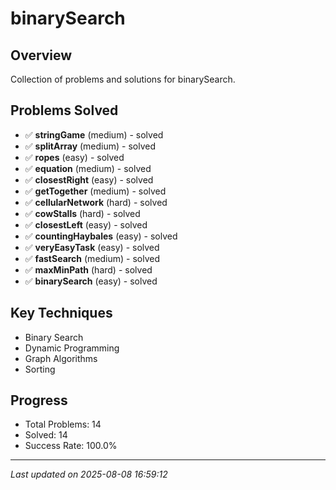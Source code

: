 # binarySearch

## Overview
Collection of problems and solutions for binarySearch.

## Problems Solved
- ✅ **stringGame** (medium) - solved
- ✅ **splitArray** (medium) - solved
- ✅ **ropes** (easy) - solved
- ✅ **equation** (medium) - solved
- ✅ **closestRight** (easy) - solved
- ✅ **getTogether** (medium) - solved
- ✅ **cellularNetwork** (hard) - solved
- ✅ **cowStalls** (hard) - solved
- ✅ **closestLeft** (easy) - solved
- ✅ **countingHaybales** (easy) - solved
- ✅ **veryEasyTask** (easy) - solved
- ✅ **fastSearch** (medium) - solved
- ✅ **maxMinPath** (hard) - solved
- ✅ **binarySearch** (easy) - solved

## Key Techniques
- Binary Search
- Dynamic Programming
- Graph Algorithms
- Sorting

## Progress
- Total Problems: 14
- Solved: 14
- Success Rate: 100.0%

---
*Last updated on 2025-08-08 16:59:12*
